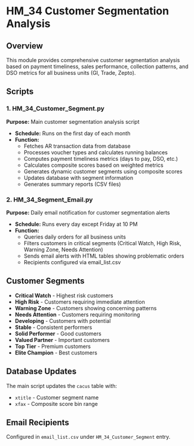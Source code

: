 # HM_34 Customer Segmentation Analysis

## Overview
This module provides comprehensive customer segmentation analysis based on payment timeliness, sales performance, collection patterns, and DSO metrics for all business units (GI, Trade, Zepto).

## Scripts

### 1. HM_34_Customer_Segment.py
**Purpose:** Main customer segmentation analysis script
- **Schedule:** Runs on the first day of each month
- **Function:** 
  - Fetches AR transaction data from database
  - Processes voucher types and calculates running balances
  - Computes payment timeliness metrics (days to pay, DSO, etc.)
  - Calculates composite scores based on weighted metrics
  - Generates dynamic customer segments using composite scores
  - Updates database with segment information
  - Generates summary reports (CSV files)

### 2. HM_34_Segment_Email.py
**Purpose:** Daily email notification for customer segmentation alerts
- **Schedule:** Runs every day except Friday at 10 PM
- **Function:**
  - Queries daily orders for all business units
  - Filters customers in critical segments (Critical Watch, High Risk, Warning Zone, Needs Attention)
  - Sends email alerts with HTML tables showing problematic orders
  - Recipients configured via email_list.csv

## Customer Segments
- **Critical Watch** - Highest risk customers
- **High Risk** - Customers requiring immediate attention
- **Warning Zone** - Customers showing concerning patterns
- **Needs Attention** - Customers requiring monitoring
- **Developing** - Customers with potential
- **Stable** - Consistent performers
- **Solid Performer** - Good customers
- **Valued Partner** - Important customers
- **Top Tier** - Premium customers
- **Elite Champion** - Best customers

## Database Updates
The main script updates the `cacus` table with:
- `xtitle` - Customer segment name
- `xfax` - Composite score bin range

## Email Recipients
Configured in `email_list.csv` under `HM_34_Customer_Segment` entry.
